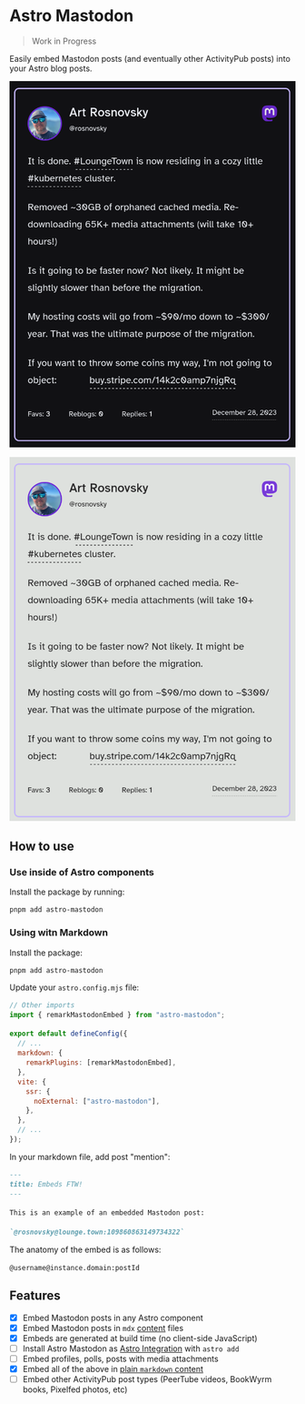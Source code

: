# Astro Mastodon

> Work in Progress

Easily embed Mastodon posts (and eventually other ActivityPub posts) into your Astro blog posts.

![Example in Dark Mode](./assets/example-dark.png)

![Example in Light Mode](./assets/example-light.png)

## How to use

### Use inside of Astro components

Install the package by running:

```shell
pnpm add astro-mastodon
```

### Using witn Markdown

Install the package:

```shell
pnpm add astro-mastodon
```

Update your `astro.config.mjs` file:

```js
// Other imports
import { remarkMastodonEmbed } from "astro-mastodon";

export default defineConfig({
  // ...
  markdown: {
    remarkPlugins: [remarkMastodonEmbed],
  },
  vite: {
    ssr: {
      noExternal: ["astro-mastodon"],
    },
  },
  // ...
});
```

In your markdown file, add post "mention":

```markdown
---
title: Embeds FTW!
---

This is an example of an embedded Mastodon post:

`@rosnovsky@lounge.town:109860863149734322`
```

The anatomy of the embed is as follows:

`@username@instance.domain:postId`

## Features

- [x] Embed Mastodon posts in any Astro component
- [x] Embed Mastodon posts in `mdx` [content](https://docs.astro.build/en/guides/content-collections/) files
- [x] Embeds are generated at build time (no client-side JavaScript)
- [ ] Install Astro Mastodon as [Astro Integration](https://astro.build/integrations/) with `astro add`
- [ ] Embed profiles, polls, posts with media attachments
- [x] Embed all of the above in [plain `markdown` content](https://docs.astro.build/en/guides/markdown-content/)
- [ ] Embed other ActivityPub post types (PeerTube videos, BookWyrm books, Pixelfed photos, etc)

